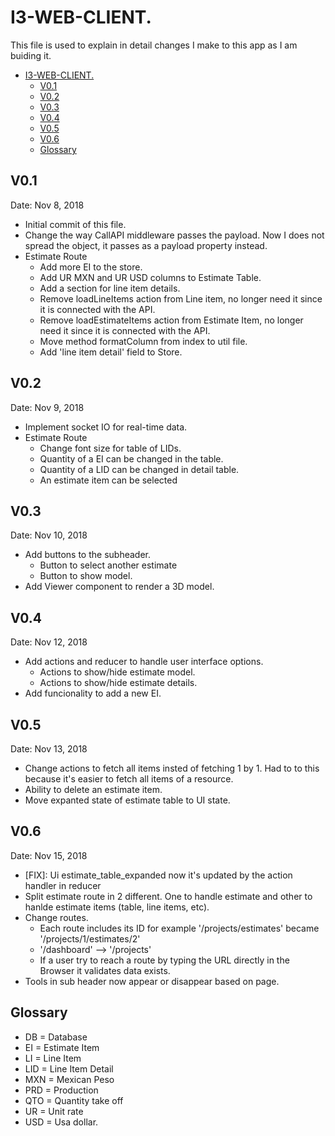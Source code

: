 # I3-WEB-CLIENT.
This file is used to explain in detail changes I make to this app as I am buiding it.

<!-- TOC -->

- [I3-WEB-CLIENT.](#i3-web-client)
  - [V0.1](#v01)
  - [V0.2](#v02)
  - [V0.3](#v03)
  - [V0.4](#v04)
  - [V0.5](#v05)
  - [V0.6](#v06)
  - [Glossary](#glossary)

<!-- /TOC -->

## V0.1
Date: Nov 8, 2018

* Initial commit of this file.
* Change the way CallAPI middleware passes the payload. Now I does not spread the object, it passes as a payload property instead.
* Estimate Route
  * Add more EI to the store.
  * Add UR MXN and UR USD columns to Estimate Table.
  * Add a section for line item details.
  * Remove loadLineItems action from Line item, no longer need it since it is connected with the API.
  * Remove loadEstimateItems action from Estimate Item, no longer need it since it is connected with the API.
  * Move method formatColumn from index to util file.
  * Add 'line item detail' field to Store.

## V0.2
Date: Nov 9, 2018

  * Implement socket IO for real-time data.
  * Estimate Route
    * Change font size for table of LIDs.
    * Quantity of a EI can be changed in the table.
    * Quantity of a LID can be changed in detail table.
    * An estimate item can be selected

## V0.3
Date: Nov 10, 2018
  * Add buttons to the subheader.
    * Button to select another estimate
    * Button to show model.
  * Add Viewer component to render a 3D model.

## V0.4
Date: Nov 12, 2018
  * Add actions and reducer to handle user interface options.
    * Actions to show/hide estimate model.
    * Actions to show/hide estimate details.
  * Add funcionality to add a new EI.  

## V0.5
Date: Nov 13, 2018
  * Change actions to fetch all items insted of fetching 1 by 1. Had to to this because it's easier to fetch all items of a resource.
  * Ability to delete an estimate item.
  * Move expanted state of estimate table to UI state.

## V0.6
Date: Nov 15, 2018
  * [FIX]: Ui estimate_table_expanded now it's updated by the action handler in reducer
  * Split estimate route in 2 different. One to handle estimate and other to hanlde estimate items (table, line items, etc).
  * Change routes. 
    * Each route includes its ID for example '/projects/estimates' became '/projects/1/estimates/2'
    * '/dashboard' --> '/projects'
    * If a user try to reach a route by typing the URL directly in the Browser it validates data exists.
  * Tools in sub header now appear or disappear based on page.

## Glossary

* DB = Database
* EI = Estimate Item
* LI = Line Item
* LID = Line Item Detail
* MXN = Mexican Peso
* PRD = Production
* QTO = Quantity take off
* UR = Unit rate
* USD = Usa dollar.

